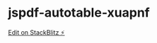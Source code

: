 # jspdf-autotable-xuapnf

[Edit on StackBlitz ⚡️](https://stackblitz.com/edit/jspdf-autotable-xuapnf)